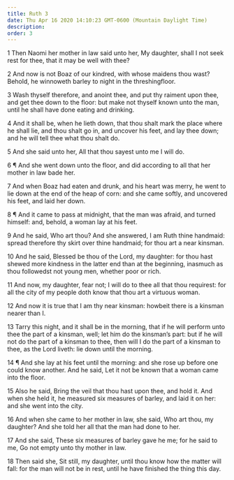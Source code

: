 ```yaml
---
title: Ruth 3
date: Thu Apr 16 2020 14:10:23 GMT-0600 (Mountain Daylight Time)
description: 
order: 3
---
```


<p>
  1 Then Naomi her mother in law said unto her, My daughter, shall I not seek
  rest for thee, that it may be well with thee?
</p>
<p>
  2 And now is not Boaz of our kindred, with whose maidens thou wast? Behold, he
  winnoweth barley to night in the threshingfloor.
</p>
<p>
  3 Wash thyself therefore, and anoint thee, and put thy raiment upon thee, and
  get thee down to the floor: but make not thyself known unto the man, until he
  shall have done eating and drinking.
</p>
<p>
  4 And it shall be, when he lieth down, that thou shalt mark the place where he
  shall lie, and thou shalt go in, and uncover his feet, and lay thee down; and
  he will tell thee what thou shalt do.
</p>
<p>5 And she said unto her, All that thou sayest unto me I will do.</p>
<p>
  6 &#xB6; And she went down unto the floor, and did according to all that her
  mother in law bade her.
</p>
<p>
  7 And when Boaz had eaten and drunk, and his heart was merry, he went to lie
  down at the end of the heap of corn: and she came softly, and uncovered his
  feet, and laid her down.
</p>
<p>
  8 &#xB6; And it came to pass at midnight, that the man was afraid, and turned
  himself: and, behold, a woman lay at his feet.
</p>
<p>
  9 And he said, Who art thou? And she answered, I am Ruth thine handmaid:
  spread therefore thy skirt over thine handmaid; for thou art a near kinsman.
</p>
<p>
  10 And he said, Blessed be thou of the Lord, my daughter: for thou hast shewed
  more kindness in the latter end than at the beginning, inasmuch as thou
  followedst not young men, whether poor or rich.
</p>
<p>
  11 And now, my daughter, fear not; I will do to thee all that thou requirest:
  for all the city of my people doth know that thou art a virtuous woman.
</p>
<p>
  12 And now it is true that I am thy near kinsman: howbeit there is a kinsman
  nearer than I.
</p>
<p>
  13 Tarry this night, and it shall be in the morning, that if he will perform
  unto thee the part of a kinsman, well; let him do the kinsman&#x2019;s part:
  but if he will not do the part of a kinsman to thee, then will I do the part
  of a kinsman to thee, as the Lord liveth: lie down until the morning.
</p>
<p>
  14 &#xB6; And she lay at his feet until the morning: and she rose up before
  one could know another. And he said, Let it not be known that a woman came
  into the floor.
</p>
<p>
  15 Also he said, Bring the veil that thou hast upon thee, and hold it. And
  when she held it, he measured six measures of barley, and laid it on her: and
  she went into the city.
</p>
<p>
  16 And when she came to her mother in law, she said, Who art thou, my
  daughter? And she told her all that the man had done to her.
</p>
<p>
  17 And she said, These six measures of barley gave he me; for he said to me,
  Go not empty unto thy mother in law.
</p>
<p>
  18 Then said she, Sit still, my daughter, until thou know how the matter will
  fall: for the man will not be in rest, until he have finished the thing this
  day.
</p>
